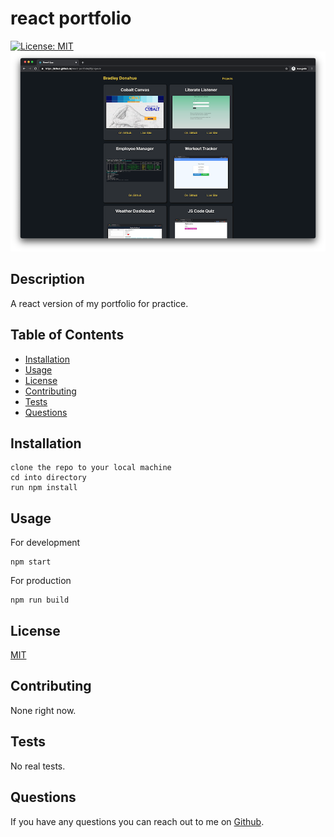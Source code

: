 # react portfolio
[![License: MIT](https://img.shields.io/badge/License-MIT-yellow.svg)](https://opensource.org/licenses/MIT)
![My website](./assets/screenshot.png)
## Description
A react version of my portfolio for practice.

## Table of Contents
* [Installation](#installation)
* [Usage](#usage)
* [License](#license)
* [Contributing](#contributing)
* [Tests](#tests)
* [Questions](#questions)

## Installation
```
clone the repo to your local machine
cd into directory
run npm install
```

## Usage
For development
```
npm start
```
For production
```
npm run build
```

## License
[MIT](https://opensource.org/licenses/MIT)

## Contributing
None right now.

## Tests
No real tests.


## Questions
If you have any questions you can reach out to me on [Github](https://github.com/brhue).
